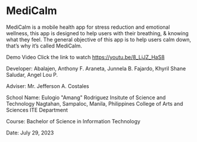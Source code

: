 # MediCalm

MediCalm is a mobile health app for stress reduction and emotional wellness, this app is designed to help users with their breathing, & knowing what they feel. The general objective of this app is to help users calm down, that’s why it’s called MediCalm.


Demo Video
Click the link to watch https://youtu.be/8_LiJZ_HaS8


Developer:
Abalajen, Anthony F.
Araneta, Junnela B.
Fajardo, Khyril Shane
Saludar, Angel Lou P.


Adviser:
Mr. Jefferson A. Costales


School Name:
Eulogio "Amang" Rodriguez Insitute of Science and Technology
Nagtahan, Sampaloc, Manila, Philippines
College of Arts and Sciences
ITE Department


Course:
Bachelor of Science in Information Technology


Date: 
July 29, 2023
